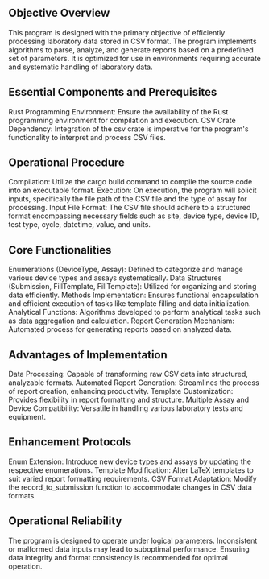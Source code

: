 ## Objective Overview
This program is designed with the primary objective of efficiently processing laboratory data stored in CSV format. The program implements algorithms to parse, analyze, and generate reports based on a predefined set of parameters. It is optimized for use in environments requiring accurate and systematic handling of laboratory data.

## Essential Components and Prerequisites
Rust Programming Environment: Ensure the availability of the Rust programming environment for compilation and execution.
CSV Crate Dependency: Integration of the csv crate is imperative for the program's functionality to interpret and process CSV files.
## Operational Procedure
Compilation: Utilize the cargo build command to compile the source code into an executable format.
Execution: On execution, the program will solicit inputs, specifically the file path of the CSV file and the type of assay for processing.
Input File Format: The CSV file should adhere to a structured format encompassing necessary fields such as site, device type, device ID, test type, cycle, datetime, value, and units.
## Core Functionalities
Enumerations (DeviceType, Assay): Defined to categorize and manage various device types and assays systematically.
Data Structures (Submission, FillTemplate, FillTemplate): Utilized for organizing and storing data efficiently.
Methods Implementation: Ensures functional encapsulation and efficient execution of tasks like template filling and data initialization.
Analytical Functions: Algorithms developed to perform analytical tasks such as data aggregation and calculation.
Report Generation Mechanism: Automated process for generating reports based on analyzed data.
## Advantages of Implementation
Data Processing: Capable of transforming raw CSV data into structured, analyzable formats.
Automated Report Generation: Streamlines the process of report creation, enhancing productivity.
Template Customization: Provides flexibility in report formatting and structure.
Multiple Assay and Device Compatibility: Versatile in handling various laboratory tests and equipment.
## Enhancement Protocols
Enum Extension: Introduce new device types and assays by updating the respective enumerations.
Template Modification: Alter LaTeX templates to suit varied report formatting requirements.
CSV Format Adaptation: Modify the record_to_submission function to accommodate changes in CSV data formats.
## Operational Reliability
The program is designed to operate under logical parameters. Inconsistent or malformed data inputs may lead to suboptimal performance. Ensuring data integrity and format consistency is recommended for optimal operation.

